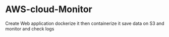 # AWS-cloud-Monitor
Create Web application dockerize it then containerize it save data on S3 and monitor and check logs
